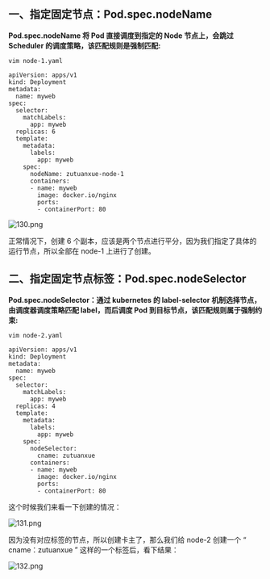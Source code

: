 ## 一、指定固定节点：Pod.spec.nodeName

**Pod.spec.nodeName 将 Pod 直接调度到指定的 Node 节点上，会跳过 Scheduler 的调度策略，该匹配规则是强制匹配:**

```
vim node-1.yaml 

apiVersion: apps/v1
kind: Deployment
metadata:
  name: myweb
spec:
  selector:
    matchLabels:
      app: myweb
  replicas: 6
  template:
    metadata:
      labels:
        app: myweb
    spec:
      nodeName: zutuanxue-node-1
      containers:
      - name: myweb
        image: docker.io/nginx
        ports:
        - containerPort: 80
```

![130.png](https://www.zutuanxue.com:8000/static/media/images/2020/10/10/1602326019117.png)

正常情况下，创建 6 个副本，应该是两个节点进行平分，因为我们指定了具体的运行节点，所以全部在 node-1 上进行了创建。

## 二、指定固定节点标签：Pod.spec.nodeSelector

**Pod.spec.nodeSelector：通过 kubernetes 的 label-selector 机制选择节点，由调度器调度策略匹配 label，而后调度 Pod 到目标节点，该匹配规则属于强制约束:**

```
vim node-2.yaml

apiVersion: apps/v1
kind: Deployment
metadata:
  name: myweb
spec:
  selector:
    matchLabels:
      app: myweb
  replicas: 4
  template:
    metadata:
      labels:
        app: myweb
    spec:
      nodeSelector:
        cname: zutuanxue
      containers:
      - name: myweb
        image: docker.io/nginx
        ports:
        - containerPort: 80
```

这个时候我们来看一下创建的情况：

![131.png](https://www.zutuanxue.com:8000/static/media/images/2020/10/10/1602326100231.png)

因为没有对应标签的节点，所以创建卡主了，那么我们给 node-2 创建一个 “ cname：zutuanxue ” 这样的一个标签后，看下结果：

![132.png](https://www.zutuanxue.com:8000/static/media/images/2020/10/10/1602326186231.png)